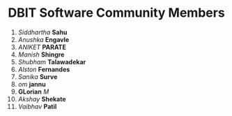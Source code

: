 # DBIT Software Community Members

1. *Siddhartha* **Sahu**
1. *Anushka* **Engavle**
1. *ANIKET* **PARATE**
1. *Manish* **Shingre**
1. *Shubham* **Talawadekar**
1. *Alston* **Fernandes**
1. *Sanika* **Surve**
1. *om* **jannu**
1. **GLorian** *M*
1. *Akshay* **Shekate**
1. *Vaibhav* **Patil**
